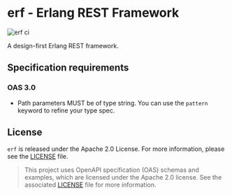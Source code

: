 # erf - Erlang REST Framework
![erf ci](https://github.com/nomasystems/erf/actions/workflows/ci.yml/badge.svg)

A design-first Erlang REST framework.

## Specification requirements

### OAS 3.0
- Path parameters MUST be of type string. You can use the `pattern` keyword to refine your type spec.

## License

`erf` is released under the Apache 2.0 License. For more information, please see the [LICENSE](LICENSE) file.
> This project uses OpenAPI specification (OAS) schemas and examples, which are licensed under the Apache 2.0 license. See the associated [LICENSE](priv/oas/LICENSE) file for more information.
